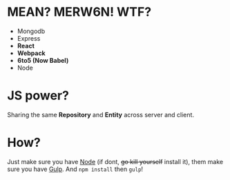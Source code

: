 # MEAN? MERW6N! WTF?

* Mongodb
* Express
* **React**
* **Webpack**
* **6to5 (Now Babel)**
* Node

# JS power?
Sharing the same **Repository** and **Entity** across server and client.

# How?
Just make sure you have [Node](http://nodejs.org/) (if dont, ~~go kill yourself~~ install it), them make sure you have [Gulp](http://gulpjs.com/).
And `npm install` then `gulp`!